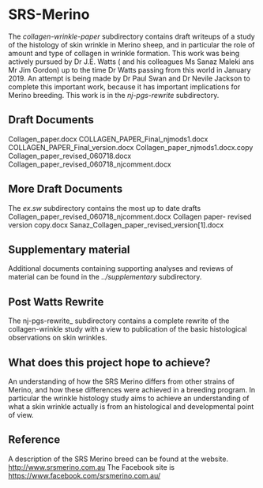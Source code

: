 # SRS-Merino #
The _collagen-wrinkle-paper_ subdirectory contains draft writeups of a study of the histology of skin wrinkle in Merino sheep, and in particular the role of amount and type of collagen in wrinkle formation. This work was being actively pursued by Dr J.E. Watts ( and his colleagues Ms Sanaz Maleki ans Mr Jim Gordon) up to the time Dr Watts passing from this world in January 2019. 
An attempt is being made by Dr Paul Swan and Dr Nevile Jackson to complete this important work, because it has important implications for Merino breeding. This work is in the _nj-pgs-rewrite_ subdirectory.


## Draft Documents ##
Collagen_paper.docx
COLLAGEN_PAPER_Final_njmods1.docx
COLLAGEN_PAPER_Final_version.docx
Collagen_paper_njmods1.docx.copy
Collagen_paper_revised_060718.docx
Collagen_paper_revised_060718_njcomment.docx

## More Draft Documents ##
The _ex.sw_ subdirectory contains the most up to date drafts
Collagen_paper_revised_060718_njcomment.docx
Collagen paper- revised version copy.docx
Sanaz_Collagen_paper_revised_version[1].docx


## Supplementary material ##
Additional documents containing supporting analyses and reviews of material can be found in the _../supplementary_ subdirectory.

## Post Watts Rewrite ##
The nj-pgs-rewrite_ subdirectory contains a complete rewrite of the collagen-wrinkle study with a view to publication of the basic histological observations on skin wrinkles. 

## What does this project hope to achieve? ##
An understanding of how  the SRS Merino differs from other strains of Merino, and how these differences were achieved in a breeding program. 
In particular the wrinkle histology study aims to achieve an understanding of what a skin wrinkle actually is from an histological and developmental point of view. 

## Reference ##
A description of the SRS Merino breed can be found at the website.
http://www.srsmerino.com.au
The Facebook site is  https://www.facebook.com/srsmerino.com.au/

